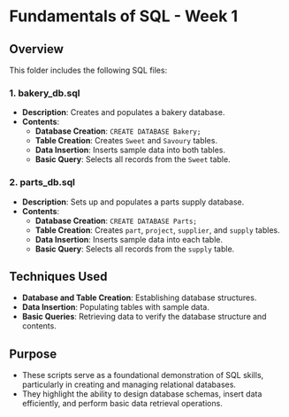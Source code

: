 # Fundamentals of SQL - Week 1

## Overview

This folder includes the following SQL files:

### 1. bakery_db.sql

- **Description**: Creates and populates a bakery database.
- **Contents**:
  - **Database Creation**: `CREATE DATABASE Bakery;`
  - **Table Creation**: Creates `Sweet` and `Savoury` tables.
  - **Data Insertion**: Inserts sample data into both tables.
  - **Basic Query**: Selects all records from the `Sweet` table.

### 2. parts_db.sql

- **Description**: Sets up and populates a parts supply database.
- **Contents**:
  - **Database Creation**: `CREATE DATABASE Parts;`
  - **Table Creation**: Creates `part`, `project`, `supplier`, and `supply` tables.
  - **Data Insertion**: Inserts sample data into each table.
  - **Basic Query**: Selects all records from the `supply` table.

## Techniques Used

- **Database and Table Creation**: Establishing database structures.
- **Data Insertion**: Populating tables with sample data.
- **Basic Queries**: Retrieving data to verify the database structure and contents.

## Purpose

- These scripts serve as a foundational demonstration of SQL skills, particularly in creating and managing relational databases.
- They highlight the ability to design database schemas, insert data efficiently, and perform basic data retrieval operations.
